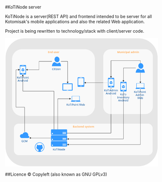 #KoTiNode server

KoTiNode is a server(REST API) and frontend intended to be server for all Kotomisak's mobile applications and also the related Web application.

Project is being rewritten to technology/stack with client/server code.

<a href="http://kotopeky.cz/project">
<img border="0" alt="project" src="./public/images/KoTiDiagram.png">
</a>

##Licence
 © Copyleft (also known as GNU GPLv3)